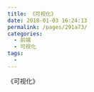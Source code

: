 ```yaml
---
title: 《可视化》
date: 2018-01-03 16:24:13
permalink: /pages/291a73/
categories:
  - 前端
  - 可视化
tags:
  - 
---
```


《可视化》